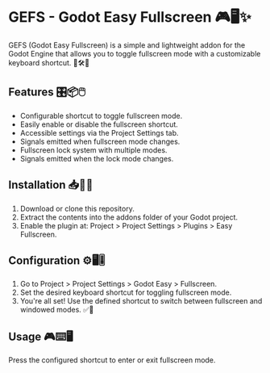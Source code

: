 # GEFS - Godot Easy Fullscreen 🎮🖥️✨
GEFS (Godot Easy Fullscreen) is a simple and lightweight addon for the Godot Engine that allows you to toggle fullscreen mode with a customizable keyboard shortcut. 🎯🛠️🚀

## Features 🎛️📦🖱️
- Configurable shortcut to toggle fullscreen mode.
- Easily enable or disable the fullscreen shortcut.
- Accessible settings via the Project Settings tab.
- Signals emitted when fullscreen mode changes.
- Fullscreen lock system with multiple modes.
- Signals emitted when the lock mode changes.

## Installation 📥📂🔧
1. Download or clone this repository.
2. Extract the contents into the addons folder of your Godot project.
3. Enable the plugin at: Project > Project Settings > Plugins > Easy Fullscreen.

## Configuration ⚙️🖥️🎚️
1. Go to Project > Project Settings > Godot Easy > Fullscreen.
2. Set the desired keyboard shortcut for toggling fullscreen mode.
3. You're all set! Use the defined shortcut to switch between fullscreen and windowed modes. ✅🎉

## Usage 🎮⌨️🖥️
Press the configured shortcut to enter or exit fullscreen mode.
